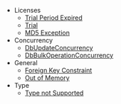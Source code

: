 - Licenses
   - [Trial Period Expired](trial-period-expired-exception.md)
   - [Trial](trial.md)
   - [MD5 Exception](md5-exception.md)
- Concurrency
   - [DbUpdateConcurrency](dbupdateconcurrency-exception.md)
   - [DbBulkOperationConcurrency](dbbulkoperationconcurrency-exception.md)
- General
   - [Foreign Key Constraint](foreign-key-constraint-autodetectchanges-disabled.md)
   - [Out of Memory](out-of-memory.md)
- Type
   - [Type not Supported](type-not-supported-exception.md)
